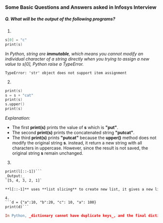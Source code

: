 ### Some Basic Questions and Answers asked in Infosys Interview

##### Q. What will be the output of the following programs?
1. 
```s = "put"
s[0] = "c"
print(s)
```
_In Python, string are **immutable**, which means you cannot modify an individual character of a string directly
when you trying to assign a new value to s[0], Python raise a *TypeError*._

`TypeError: 'str' object does not support item assignment`

2. 
```s = "put"
print(s)
s = s + "cat"
print(s)
s.upper()
print(s)
```
*Explanation:*
- The first **print(s)** prints the value of **s** which is **"put"**.
- The second **print(s)** prints the concatenated string **"putcat"**.
- The third **print(s)** prints **"putcat"** because the **upper()** method does not modify the original string **s**.
instead, it return a new string with all characters in uppercase. However, since the result is not saved, the original string **s** remain unchanged.

3. 
```l = [1, 2, 3, 4, 5]
print(l[::-1])```
_Output:_
`[5, 4, 3, 2, 1]`

**l[::-1]** uses **list slicing** to create new list, it gives a new list with the element of **l** in reverse order.

4. 
```d = {"a":10, "b":20, "c": 10, "a": 100}
print(d)```

In Python, _dictionary cannot have duplicate keys_, and the final dictionary is **{'a': 100, 'b': 20, 'c': 10}** because of the value of **"a"** was overwritten by **100**